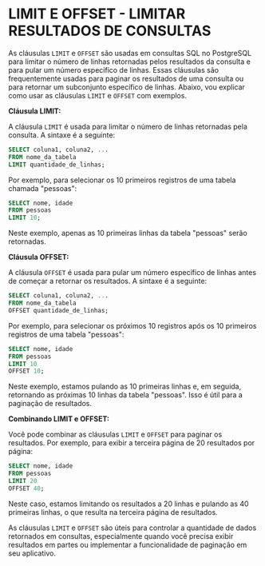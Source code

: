 # LIMIT E OFFSET - LIMITAR RESULTADOS DE CONSULTAS
As cláusulas `LIMIT` e `OFFSET` são usadas em consultas SQL no PostgreSQL para limitar o número de linhas retornadas pelos resultados da consulta e para pular um número específico de linhas. Essas cláusulas são frequentemente usadas para paginar os resultados de uma consulta ou para retornar um subconjunto específico de linhas. Abaixo, vou explicar como usar as cláusulas `LIMIT` e `OFFSET` com exemplos.

**Cláusula LIMIT:**

A cláusula `LIMIT` é usada para limitar o número de linhas retornadas pela consulta. A sintaxe é a seguinte:

```sql
SELECT coluna1, coluna2, ...
FROM nome_da_tabela
LIMIT quantidade_de_linhas;
```

Por exemplo, para selecionar os 10 primeiros registros de uma tabela chamada "pessoas":

```sql
SELECT nome, idade
FROM pessoas
LIMIT 10;
```

Neste exemplo, apenas as 10 primeiras linhas da tabela "pessoas" serão retornadas.

**Cláusula OFFSET:**

A cláusula `OFFSET` é usada para pular um número específico de linhas antes de começar a retornar os resultados. A sintaxe é a seguinte:

```sql
SELECT coluna1, coluna2, ...
FROM nome_da_tabela
OFFSET quantidade_de_linhas;
```

Por exemplo, para selecionar os próximos 10 registros após os 10 primeiros registros de uma tabela "pessoas":

```sql
SELECT nome, idade
FROM pessoas
LIMIT 10
OFFSET 10;
```

Neste exemplo, estamos pulando as 10 primeiras linhas e, em seguida, retornando as próximas 10 linhas da tabela "pessoas". Isso é útil para a paginação de resultados.

**Combinando LIMIT e OFFSET:**

Você pode combinar as cláusulas `LIMIT` e `OFFSET` para paginar os resultados. Por exemplo, para exibir a terceira página de 20 resultados por página:

```sql
SELECT nome, idade
FROM pessoas
LIMIT 20
OFFSET 40;
```

Neste caso, estamos limitando os resultados a 20 linhas e pulando as 40 primeiras linhas, o que resulta na terceira página de resultados.

As cláusulas `LIMIT` e `OFFSET` são úteis para controlar a quantidade de dados retornados em consultas, especialmente quando você precisa exibir resultados em partes ou implementar a funcionalidade de paginação em seu aplicativo.